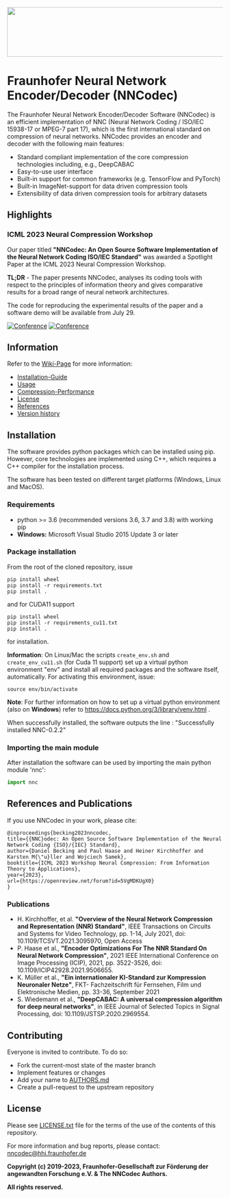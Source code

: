 <img src="https://github.com/fraunhoferhhi/nncodec/assets/65648299/7ec1e5e1-58c3-4dea-bbb9-8c573f116e3a" width="518" height="116"/>

# Fraunhofer Neural Network Encoder/Decoder (NNCodec)

The Fraunhofer Neural Network Encoder/Decoder Software (NNCodec) is an efficient implementation of NNC (Neural Network Coding / ISO/IEC 15938-17 or MPEG-7 part 17), which is the first international standard on compression of neural networks.
NNCodec provides an encoder and decoder with the following main features:
- Standard compliant implementation of the core compression technologies including, e.g., DeepCABAC
- Easy-to-use user interface
- Built-in support for common frameworks (e.g. TensorFlow and PyTorch)
- Built-in ImageNet-support for data driven compression tools
- Extensibility of data driven compression tools for arbitrary datasets

## Highlights
### ICML 2023 Neural Compression Workshop
Our paper titled **"NNCodec: An Open Source Software Implementation of the Neural Network Coding 
ISO/IEC Standard"** was awarded a Spotlight Paper at the ICML 2023 Neural Compression Workshop.

**TL;DR** -  The paper presents NNCodec, analyses its coding tools with respect to the principles of information theory and gives comparative results for a broad range of neural network architectures. 

The code for reproducing the experimental results of the paper and a software demo will be available 
from July 29.

[![Conference](https://img.shields.io/badge/ICML-Paper-blue)](https://openreview.net/forum?id=5VgMDKUgX0)
[![Conference](https://img.shields.io/badge/ICML-Code-red)]()

## Information

Refer to the [Wiki-Page](https://github.com/fraunhoferhhi/nncodec/wiki) for more information:
- [Installation-Guide](https://github.com/fraunhoferhhi/nncodec/wiki/Installation-Guide)
- [Usage](https://github.com/fraunhoferhhi/nncodec/wiki/Usage)
- [Compression-Performance](https://github.com/fraunhoferhhi/nncodec/wiki/Compression-Performance)
- [License](https://github.com/fraunhoferhhi/nncodec/wiki/License)
- [References](https://github.com/fraunhoferhhi/nncodec/wiki/References)
- [Version history](https://github.com/fraunhoferhhi/nncodec/wiki/Changelog)

## Installation

The software provides python packages which can be installed using pip. However, core technologies are implemented using C++, which requires a C++ compiler for the installation process.

The software has been tested on different target platforms (Windows, Linux and MacOS).

### Requirements

- python >= 3.6 (recommended versions 3.6, 3.7 and 3.8) with working pip
- **Windows:** Microsoft Visual Studio 2015 Update 3 or later

### Package installation

From the root of the cloned repository, issue

```
pip install wheel
pip install -r requirements.txt
pip install .
```

and for CUDA11 support

```
pip install wheel
pip install -r requirements_cu11.txt
pip install .
```

for installation.

**Information**: On Linux/Mac the scripts `create_env.sh` and `create_env_cu11.sh` (for Cuda 11 support) set up a virtual python environment "env" and install all required packages and the software itself, automatically. For activating this environment, issue:

```
source env/bin/activate
```

**Note**: For further information on how to set up a virtual python environment (also on **Windows**) refer to https://docs.python.org/3/library/venv.html .

When successfully installed, the software outputs the line : "Successfully installed NNC-0.2.2"

### Importing the main module

After installation the software can be used by importing the main python module 'nnc':
```python
import nnc
```

## References and Publications
If you use NNCodec in your work, please cite:
```
@inproceedings{becking2023nncodec,
title={{NNC}odec: An Open Source Software Implementation of the Neural Network Coding {ISO}/{IEC} Standard},
author={Daniel Becking and Paul Haase and Heiner Kirchhoffer and Karsten M{\"u}ller and Wojciech Samek},
booktitle={ICML 2023 Workshop Neural Compression: From Information Theory to Applications},
year={2023},
url={https://openreview.net/forum?id=5VgMDKUgX0}
}
```
### Publications
- H. Kirchhoffer, et al. **"Overview of the Neural Network Compression and Representation (NNR) Standard"**, IEEE Transactions on Circuits and Systems for Video Technology, pp. 1-14, July 2021, doi: 10.1109/TCSVT.2021.3095970, Open Access
- P. Haase et al., **"Encoder Optimizations For The NNR Standard On Neural Network Compression"**, 2021 IEEE International Conference on Image Processing (ICIP), 2021, pp. 3522-3526, doi: 10.1109/ICIP42928.2021.9506655.
- K. Müller et al., **"Ein internationaler KI-Standard zur Kompression Neuronaler Netze"**, FKT- Fachzeitschrift für Fernsehen, Film und Elektronische Medien, pp. 33-36, September 2021
- S. Wiedemann et al., **"DeepCABAC: A universal compression algorithm for deep neural networks"**, in IEEE Journal of Selected Topics in Signal Processing, doi: 10.1109/JSTSP.2020.2969554.

## Contributing

Everyone is invited to contribute. To do so:
- Fork the current-most state of the master branch
- Implement features or changes
- Add your name to [AUTHORS.md](./AUTHORS.md)
- Create a pull-request to the upstream repository

## License

Please see [LICENSE.txt](./LICENSE.txt) file for the terms of the use of the contents of this repository.

For more information and bug reports, please contact: nncodec@hhi.fraunhofer.de

**Copyright (c) 2019-2023, Fraunhofer-Gesellschaft zur Förderung der angewandten Forschung e.V. & The NNCodec Authors.**

**All rights reserved.**
